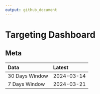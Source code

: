 ```yaml
---
output: github_document
---
```


# Targeting Dashboard



## Meta


|Data           |Latest     |
|:--------------|:----------|
|30 Days Window |2024-03-14 |
|7 Days Window  |2024-03-21 |
